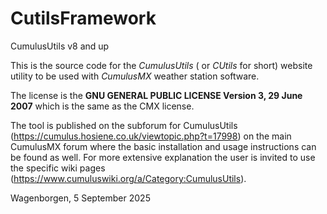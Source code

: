 # CutilsFramework
CumulusUtils v8 and up

This is the source code for the <i>CumulusUtils</i> ( or <i>CUtils</i> for short) website utility to be used with <i>CumulusMX</i> weather station software.

The license is the <b>GNU GENERAL PUBLIC LICENSE Version 3, 29 June 2007</b> which is the same as the CMX license. 

The tool is published on the subforum for CumulusUtils (https://cumulus.hosiene.co.uk/viewtopic.php?t=17998) on the main CumulusMX forum where the basic installation and usage  instructions can be found as well. For more extensive explanation the user is invited to use the specific wiki pages (https://www.cumuluswiki.org/a/Category:CumulusUtils).
  
Wagenborgen, 5 September 2025
